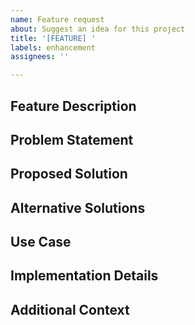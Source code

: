 ```yaml
---
name: Feature request
about: Suggest an idea for this project
title: '[FEATURE] '
labels: enhancement
assignees: ''

---
```


## Feature Description
<!-- A clear and concise description of the feature you'd like -->

## Problem Statement
<!-- Is your feature request related to a problem? Please describe -->

## Proposed Solution
<!-- Describe the solution you'd like -->

## Alternative Solutions
<!-- Describe any alternative solutions or features you've considered -->

## Use Case
<!-- Provide examples of how this feature would be used -->

## Implementation Details
<!-- If you have ideas about how this could be implemented, share them here -->

## Additional Context
<!-- Add any other context, mockups, or screenshots about the feature request here -->